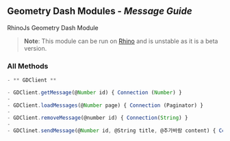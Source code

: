 ## Geometry Dash Modules - _Message Guide_
RhinoJs Geometry Dash Module
> **Note**: This module can be run on [Rhino](https://developer.mozilla.org/ko/docs/Rhino) and is unstable as it is a beta version.

### All Methods
```javascript
- ** GDClient **

- GDClient.getMessage(@Number id) { Connection (Number) }
-
- GDClient.loadMessages(@Number page) { Connection (Paginator) }
-
- GDClient.removeMessage(@number id) { Connection(String) }
-
- GDClinet.sendMessage(@Number id, @String title, @추가바람 content) { Connection(String) }
```
